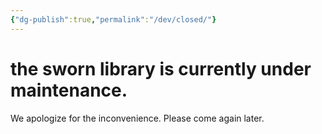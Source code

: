 ```yaml
---
{"dg-publish":true,"permalink":"/dev/closed/"}
---
```


# the sworn library is currently under maintenance.

We apologize for the inconvenience. Please come again later.